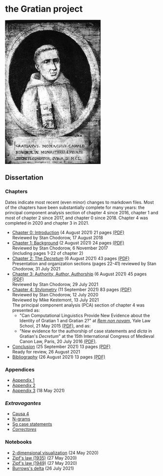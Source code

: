 # the Gratian project

![Gratian](img/Gratian.jpg)

## Dissertation

### Chapters

Dates indicate most recent (even minor) changes to markdown files.
Most of the chapters have been substantially complete for many
years: the principal component analysis section of chapter 4 since
2016, chapter 1 and most of chapter 2 since 2017, and chapter 0
since 2018. Chapter 4 was completed in 2020 and chapter 3 in 2021.

- [Chapter 0: Introduction](Chapter0/chapter0.markdown) (4 August 2021) 21 pages [(PDF)](Chapter0/chapter0.pdf)\
Reviewed by Stan Chodorow, 17 August 2018
- [Chapter 1: Background](Chapter1/chapter1.markdown) (2 August 2021) 24 pages [(PDF)](Chapter1/chapter1.pdf)\
Reviewed by Stan Chodorow, 6 November 2017\
(including pages 1-22 of chapter 2)
- [Chapter 2: The *Decretum*](Chapter2/chapter2.markdown) (6 August 2021) 43 pages [(PDF)](Chapter2/chapter2.pdf)\
Presentation and organization sections (pages 22-41) reviewed by Stan Chodorow, 31 July 2021
- [Chapter 3: Authority, Author, Authorship](Chapter3/chapter3.markdown) (6 August 2021) 45 pages [(PDF)](Chapter3/chapter3.pdf)\
Reviewed by Stan Chodorow, 29 July 2021
- [Chapter 4: Stylometry](Chapter4/chapter4.markdown) (11 September 2021) 83 pages [(PDF)](Chapter4/chapter4.pdf)\
Reviewed by Stan Chodorow, 12 July 2020\
Reviewed by Mike Kestemont, 13 July 2021\
The principal component analysis (PCA) section of chapter 4 was presented as:
  - "Can Computational Linguistics Provide New Evidence about the
  Identity of Gratian 1 and Gratian 2?" at
  [*Rem non novam*](https://sites.google.com/site/remnonnovam/),
  Yale Law School, 21 May 2015 [(PDF)](Talks/Rem_Non_Novam.pdf), and as:
  - "New evidence for the authorship of case statements and *dicta*
  in Gratian's *Decretum*" at the
  15th International Congress of Medieval Canon Law, Paris, 20 July 2016
  [(PDF)](Talks/ICMCL.pdf).
- [Conclusion](Conclusion/conclusion.markdown) (25 September 2021) 13 pages [(PDF)](Conclusion/conclusion.pdf)\
Ready for review, 26 August 2021
- [Bibliography](bib/biblio.markdown) (26 August 2021) 13 pages [(PDF)](bib/biblio.pdf)

### Appendices

- [Appendix 1](Appendix/appendix1.markdown)
- [Appendix 2](Appendix/appendix2.markdown)
- [Appendix 3](Appendix/appendix3.markdown) (18 May 2021)

### *Extravagantes*

- [Causa 4](Extra/causa4.markdown)
- [N-grams](Extra/n-grams.markdown)
- [Sg case statements](Extra/sg.markdown)
- [*Correctores*](Extra/correctores.markdown)

### Notebooks

- [2-dimensional visualization](Notebooks/Burrows/Visualization.ipynb) (24 May 2020)
- [Zipf's law (1935)](Notebooks/Zipf/Zipf35.ipynb) (27 May 2020)
- [Zipf's law (1949)](Notebooks/Zipf/Zipf49.ipynb) (27 May 2020)
- [Burrows's delta](Notebooks/Burrows/Burrows.ipynb) (26 July 2021)
